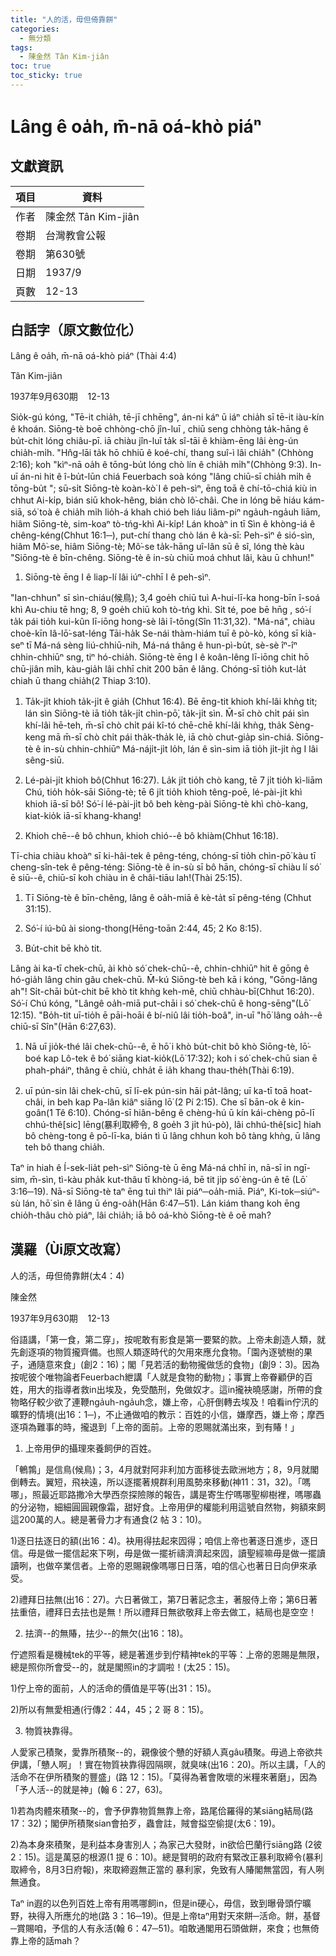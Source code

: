 ```yaml
---
title: "人的活，毋但倚靠餅"
categories:
  - 無分類
tags:
  - 陳金然 Tân Kim-jiân
toc: true
toc_sticky: true
---
```


# Lâng ê oa̍h, m̄-nā oá-khò piáⁿ

## 文獻資訊

| 項目 | 資料 |
|---|---|
| 作者 | 陳金然 Tân Kim-jiân |
| 卷期 | 台灣教會公報 |
| 卷期 | 第630號 |
| 日期 | 1937/9 |
| 頁數 | 12-13 |

## 白話字（原文數位化）

Lâng ê oa̍h, m̄-nā oá-khò piáⁿ (Thài 4:4)

Tân Kim-jiân

1937年9月630期    12-13

Sio̍k-gú kóng, "Tē-it chia̍h, tē-jī chhēng", án-ni káⁿ ū iáⁿ chia̍h sī tē-it iàu-kín ê khoán. Siōng-tè boē chhòng-chō jîn-luī , chiū seng chhòng ta̍k-hāng ê bu̍t-chit lóng chiâu-pī. iā chiàu jîn-luī ta̍k sî-tāi ê khiàm-ēng lâi èng-ún chia̍h-mi̍h. "Hn̂g-lāi ta̍k hō chhiū ê koé-chí, thang suî-ì lâi chia̍h" (Chhòng 2:16); koh "kìⁿ-nā oa̍h ê tōng-bu̍t lóng chò lín ê chia̍h mi̍h"(Chhòng 9:3). In-uī án-ni hit ê î-bu̍t-lūn chiá Feuerbach soà kóng "lâng chiū-sī chia̍h mi̍h ê tōng-bu̍t "; sū-si̍t Siōng-tè koàn-kò͘ I ê peh-sìⁿ, ēng toā ê chí-tō-chiá kiù in chhut Ai-ki̍p, bián siū khok-hêng, bián chò lô͘-châi. Che in lóng bē hiáu kám-siā, só͘ toà ê chia̍h mi̍h lio̍h-á khah chió beh liáu liâm-piⁿ nga̍uh-nga̍uh liām, hiâm Siōng-tè, sim-koaⁿ tò-tńg-khì Ai-ki̍p! Lán khoàⁿ in tī Sìn ê khòng-iá ê chêng-kéng(Chhut 16:1─), put-chí thang chò lán ê kà-sī: Peh-sìⁿ ê sió-sìn, hiâm Mô͘-se, hiâm Siōng-tè; Mô͘-se ta̍k-hāng uî-lân sū ê sî, lóng thè kàu "Siōng-tè ê bīn-chêng. Siōng-tè ê in-sù chiū moá chhut lâi, kàu ū chhun!"

1. Siōng-tè ēng I ê liap-lí lâi iúⁿ-chhī I ê peh-sìⁿ.

"Ian-chhun" sī sìn-chiáu(候鳥); 3,4 goe̍h chiū tuì A-hui-lī-ka hong-bīn î-soá khì Au-chiu tē hng; 8, 9 goe̍h chiū koh tò-tńg khì. Si̍t té, poe bē hn̄g , só͘-í ta̍k pái tio̍h kui-kûn lī-iōng hong-sè lâi î-tōng(Sîn 11:31,32). "Má-ná", chiàu choè-kīn Iâ-lō͘-sat-léng Tāi-ha̍k Se-nái thàm-hiám tuī ê pò-kò, kóng sī kià-seⁿ tī Má-ná sèng liú-chhiū-nih, Má-ná thâng ê hun-pì-bu̍t, sè-sè îⁿ-îⁿ chhin-chhiūⁿ sng, tiⁿ hó-chia̍h. Siōng-tè ēng I ê koân-lêng lī-iōng chit hō chū-jiân mi̍h, kàu-gia̍h lâi chhī chit 200 bān ê lâng. Chóng-sī tio̍h kut-la̍t chiah ū thang chia̍h(2 Thiap 3:10).

1) Ta̍k-ji̍t khioh ta̍k-ji̍t ê gia̍h (Chhut 16:4). Bē ēng-tit khioh khí-lâi khǹg tit; lán sìn Siōng-tè iā tio̍h ta̍k-ji̍t chìn-pō͘, ta̍k-ji̍t sìn. M̄-sī chò chi̍t pái sìn khí-lâi hē-teh, m̄-sī chò chi̍t pái kî-tó chē-chē khí-lâi khǹg, tha̍k Sèng-keng mā m̄-sī chò chi̍t pái tha̍k-tha̍k lè, iā chò chut-gia̍p sìn-chiá. Siōng-tè ê in-sù chhin-chhiūⁿ Má-náji̍t-ji̍t lo̍h, lán ê sìn-sim iā tio̍h ji̍t-ji̍t ǹg I lâi sêng-siū.

2) Lé-pài-ji̍t khioh bô(Chhut 16:27). La̍k ji̍t tio̍h chò kang, tē 7 ji̍t tio̍h kì-liām Chú, tio̍h ho̍k-sāi Siōng-tè; tē 6 ji̍t tio̍h khioh têng-poē, lé-pài-ji̍t khì khioh iā-sī bô! Só͘-í lé-pài-ji̍t bô beh kèng-pài Siōng-tè khì chò-kang, kiat-kio̍k iā-sī khang-khang!

2. Khioh chē--ê bô chhun, khioh chió--ê bô khiàm(Chhut 16:18).

Tī-chia chiàu khoàⁿ sī ki-hâi-tek ê pêng-téng, chóng-sī tio̍h chìn-pō͘ kàu tī cheng-sîn-tek ê pêng-téng: Siōng-tè ê in-sù sī bô hān, chóng-sī chiàu lí só͘ ē siū--ê, chiū-sī koh chiàu in ê châi-tiāu lah!(Thài 25:15).

1) Tī Siōng-tè ê bīn-chêng, lâng ê oa̍h-miā ê kè-ta̍t sī pêng-téng (Chhut 31:15).

2) Só͘-í iú-bû ài siong-thong(Hēng-toān 2:44, 45; 2 Ko 8:15).

3. Bu̍t-chit bē khò tit.

Lâng ài ka-tī chek-chū, ài khò só͘ chek-chū--ê, chhin-chhiūⁿ hit ê gōng ê hó-gia̍h lâng chin gâu chek-chū. M̄-kú Siōng-tè beh kā i kóng, "Gōng-lâng ah"! Si̍t-chāi bu̍t-chit bē khò tit khǹg keh-mê, chiū chhàu-bī(Chhut 16:20). Só͘-í Chú kóng, "Lângê oa̍h-miā put-chāi i só͘ chek-chū ê hong-sēng"(Lō͘ 12:15). "Bo̍h-tit uī-tio̍h ē pāi-hoāi ê bí-niû lâi tio̍h-boâ", in-uī "hō͘ lâng oa̍h--ê chiū-sī Sîn"(Hān 6:27,63).

1) Nā uī jio̍k-thé lâi chek-chū--ê, ē hō͘ i khò bu̍t-chit bô khò Siōng-tè, lō͘-boé kap Lô-tek ê bó͘ siāng kiat-kio̍k(Lō͘ 17:32); koh i só͘ chek-chū sian ē phah-pháiⁿ, thâng ē chiù, chha̍t ē ia̍h khang thau-the̍h(Thài 6:19).

2) uī pún-sin lâi chek-chū, sī lī-ek pún-sin hāi pa̍t-lâng; uī ka-tī toā hoat-châi, in beh kap Pa-lân kiâⁿ siāng lō͘ (2 Pí 2:15). Che sī bān-ok ê kin-goân(1 Tê 6:10). Chóng-sī hiân-bêng ê chèng-hú ū kín kái-chèng pō-lī chhú-thê[sic] lēng(暴利取締令, 8 goe̍h 3 ji̍t hú-pò), lâi chhú-thê[sic] hiah bô chèng-tong ê pō-lī-ka, bián tì ū lâng chhun koh bô tàng khǹg, ū lâng teh bô thang chia̍h.

Taⁿ in hiah ê Í-sek-lia̍t peh-sìⁿ Siōng-tè ū ēng Má-ná chhī in, nā-sī in ngī-sim, m̄-sìn, tì-kàu pha̍k kut-thâu tī khòng-iá, bē tit ji̍p só͘ èng-ún ê tē (Lō͘ 3:16─19). Nā-sī Siōng-tè taⁿ ēng tuì thiⁿ lâi piáⁿ─oa̍h-miā. Piáⁿ, Ki-tok─siúⁿ-sù lán, hō͘ sìn ê lâng ū éng-oa̍h(Hān 6:47─51). Lán kiám thang koh ēng chio̍h-thâu chò piáⁿ, lâi chia̍h; iā bô oá-khò Siōng-tè ê oē mah?

## 漢羅（Ùi原文改寫）

人的活，毋但倚靠餅(太4：4)

陳金然

1937年9月630期    12-13

俗語講，「第一食，第二穿」，按呢敢有影食是第一要緊的款。上帝未創造人類，就先創逐項的物質攏齊備。也照人類逐時代的欠用來應允食物。「園內逐號樹的果子，通隨意來食」(創2：16)；閣「見若活的動物攏做恁的食物」(創9：3)。因為按呢彼个唯物論者Feuerbach紲講「人就是食物的動物」；事實上帝眷顧伊的百姓，用大的指導者救in出埃及，免受酷刑，免做奴才。這in攏袂曉感謝，所帶的食物略仔較少欲了連鞭nga̍uh-nga̍uh念，嫌上帝，心肝倒轉去埃及！咱看in佇汛的曠野的情境(出16：1─)，不止通做咱的教示：百姓的小信，嫌摩西，嫌上帝；摩西逐項為難事的時，攏退到「上帝的面前。上帝的恩賜就滿出來，到有賰！」

1. 上帝用伊的攝理來養飼伊的百姓。

「鵪鶉」是信鳥(候鳥)；3，4月就對阿非利加方面移徙去歐洲地方；8，9月就閣倒轉去。翼短，飛袂遠，所以逐擺著規群利用風勢來移動(神11：31，32)。「嗎哪」，照最近耶路撒冷大學西奈探險隊的報告，講是寄生佇嗎哪聖柳樹裡，嗎哪蟲的分泌物，細細圓圓親像霜，甜好食。上帝用伊的權能利用這號自然物，夠額來飼這200萬的人。總是著骨力才有通食(2 帖 3：10)。

1)逐日抾逐日的額(出16：4)。袂用得抾起來囥得；咱信上帝也著逐日進步，逐日信。毋是做一擺信起來下咧，毋是做一擺祈禱濟濟起來囥，讀聖經嘛毋是做一擺讀讀咧，也做卒業信者。上帝的恩賜親像嗎哪日日落，咱的信心也著日日向伊來承受。

2)禮拜日抾無(出16：27)。六日著做工，第7日著記念主，著服侍上帝；第6日著抾重倍，禮拜日去抾也是無！所以禮拜日無欲敬拜上帝去做工，結局也是空空！

2. 抾濟--的無賰，抾少--的無欠(出16：18)。

佇遮照看是機械tek的平等，總是著進步到佇精神tek的平等：上帝的恩賜是無限，總是照你所會受--的，就是閣照in的才調啦！(太25：15)。

1)佇上帝的面前，人的活命的價值是平等(出31：15)。

2)所以有無愛相通(行傳2：44，45；2 哥 8：15)。

3. 物質袂靠得。

人愛家己積聚，愛靠所積聚--的，親像彼个戇的好額人真gâu積聚。毋過上帝欲共伊講，「戇人啊」！實在物質袂靠得囥隔暝，就臭味(出16：20)。所以主講，「人的活命不在伊所積聚的豐盛」(路 12：15)。「莫得為著會敗壞的米糧來著磨」，因為「予人活--的就是神」(翰 6：27，63)。

1)若為肉體來積聚--的，會予伊靠物質無靠上帝，路尾佮羅得的某siāng結局(路 17：32)；閣伊所積聚sian會拍歹，蟲會註，賊會搤空偷提(太6：19)。

2)為本身來積聚，是利益本身害別人；為家己大發財，in欲佮巴蘭行siāng路 (2彼2：15)。這是萬惡的根源(1 提 6：10)。總是賢明的政府有緊改正暴利取締令(暴利取締令，8月3日府報)，來取締遐無正當的 暴利家，免致有人賰閣無當囥，有人咧無通食。

Taⁿ in遐的以色列百姓上帝有用嗎哪飼in，但是in硬心，毋信，致到曝骨頭佇曠野，袂得入所應允的地(路 3：16─19)。但是上帝taⁿ用對天來餅─活命。餅，基督─賞賜咱，予信的人有永活(翰 6：47─51)。咱敢通閣用石頭做餅，來食；也無倚靠上帝的話mah？
